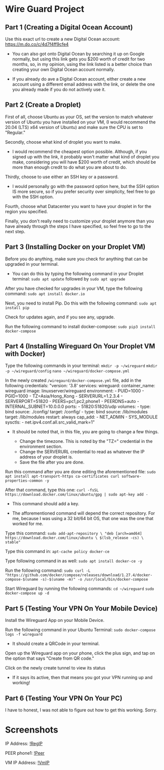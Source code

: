 # Wire Guard Project

## Part 1 (Creating a Digital Ocean Account)

Use this exact url to create a new Digital Ocean account: https://m.do.co/c/4d7f4ff9cfe4

- You can also got onto Digital Ocean by searching it up on Google normally, but using this link gets you $200 worth of credit for two months, so, in my opinion, using the link listed is a better choice than creating your own Digital Ocean account normally.

- If you already do ave a Digital Ocean account, either create a new account using a different email address with the link, or delete the one you already made if you do not actively use it.

## Part 2 (Create a Droplet)

First of all, choose Ubuntu as your OS, set the version to match whatever version of Ubuntu you have installed on your VM, (I would recommend the 20.04 (LTS) x64 version of Ubuntu) and make sure the CPU is set to "Regular."

Secondly, choose what kind of droplet you want to make.

- I would recommend the cheapest option possible. Although, if you signed up with the link, it probably won't matter what kind of droplet you make, considering you will have $200 worth of credit, which should be more than enough credit to do what you are about to do.

Thirdly, choose to use either an SSH key or a password.

- I would personally go with the password option here, but the SSH option IS more secure, so if you prefer security over simplicity, feel free to go with the SSH option.

Fourth, choose what Datacenter you want to have your droplet in for the region you specified.

Finally, you don't really need to customize your droplet anymore than you have already through the steps I have specified, so feel free to go to the next step.

## Part 3 (Installing Docker on your Droplet VM)

Before you do anything, make sure you check for anything that can be upgraded in your terminal.

- You can do this by typing the following command in your Droplet terminal: `sudo apt update` followed by `sudo apt upgrade`

After you have checked for upgrades in your VM, type the following command: `sudo apt install docker.io`

Next, you need to install Pip. Do this with the following command: `sudo apt install pip`

Check for updates again, and if you see any, upgrade.

Run the following command to install docker-compose: `sudo pip3 install docker-compose`

## Part 4 (Installing Wireguard On Your Droplet VM with Docker)

Type the following commands in your terminal:
`mkdir -p ~/wireguard`
`mkdir -p ~/wireguard/config`
`nano ~/wireguard/docker-compose.yml`

In the newly created `/wiregaurd/docker-compose.yml` file, add in the following credentials:
"version: '3.8'
services:
  wireguard:
    container_name: wireguard
    image: linuxserver/wireguard
    environment:
      - PUID=1000
      - PGID=1000
      - TZ=Asia/Hong_Kong
      - SERVERURL=1.2.3.4
      - SERVERPORT=51820
      - PEERS=pc1,pc2,phone1
      - PEERDNS=auto
      - INTERNAL_SUBNET=10.0.0.0
    ports:
      - 51820:51820/udp
    volumes:
      - type: bind
        source: ./config/
        target: /config/
      - type: bind
        source: /lib/modules
        target: /lib/modules
    restart: always
    cap_add:
      - NET_ADMIN
      - SYS_MODULE
    sysctls:
      - net.ipv4.conf.all.src_valid_mark=1"

- It should be noted that, in this file, you are going to change a few things.

  - Change the timezone. This is noted by the "TZ=" credential in the environment section.
  - Change the SERVERURL credential to read as whatever the IP address of your droplet is.
  - Save the file after you are done.

Run this command after you are done editing the aforementioned file: `sudo apt install apt-transport-https ca-certificates curl software-properties-common -y`

After that command, type this one: `curl -fsSL https://download.docker.com/linux/ubuntu/gpg | sudo apt-key add -`

- This command should add a key.

- The afforementioned command will depend the correct repository. For me, because I was using a 32 bit/64 bit OS, that one was the one that worked for me.

Type this command: `sudo add-apt-repository \
   "deb [arch=amd64] https://download.docker.com/linux/ubuntu \
   $(lsb_release -cs) \
   stable"`

Type this command in: `apt-cache policy docker-ce`

Type following command in as well: `sudo apt install docker-ce -y`

Run the following command: `sudo curl -L "https://github.com/docker/compose/releases/download/1.27.4/docker-compose-$(uname -s)-$(uname -m)" -o /usr/local/bin/docker-compose`

Start Wireguard by running the following commands:
`cd ~/wireguard`
`sudo docker-compose up -d`

## Part 5 (Testing Your VPN On Your Mobile Device)

Install the Wireguard App on your Mobile Device.

Run the following command in your Ubuntu Terminal:
`sudo docker-compose logs -f wireguard`

- It should create a QRCode in your terminal.

Open up the Wireguard app on your phone, click the plus sign, and tap on the option that says "Create from QR code."

Click on the newly create tunnel to view its status

- If it says its active, then that means you got your VPN running up and working!

## Part 6 (Testing Your VPN On Your PC)

I have to honest, I was not able to figure out how to get this working. Sorry.

# Screenshots

IP Address: [!RegIP](https://github.com/TeeSocks2/Wireguard-Project/issues/1)

PEER phone1: [!Peer](https://github.com/TeeSocks2/Wireguard-Project/issues/2)

VM IP Address: [!VmIP](https://github.com/TeeSocks2/Wireguard-Project/issues/3)

